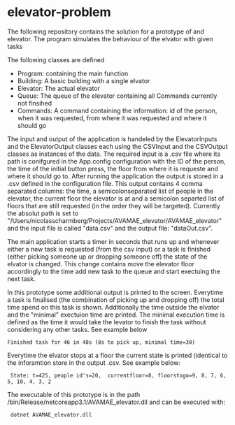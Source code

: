 # elevator-problem

The following repository contains the solution for a prototype of and elevator. 
The program simulates the behaviour of the elvator with given tasks

The following classes are defined
- Program: containing the main function
- Building: A basic building with a single elvator
- Elevator: The actual elevator
- Queue: The queue of the elevator containing all Commands currently not finsihed
- Commands: A command containing the information: id of the person, when it was requested, from where it was requested and where it should go

The input and output of the application is handeled by the ElevatorInputs and the ElevatorOutput classes each using the CSVInput and the CSVOutput classes as instances of the data.
The required input is a .csv file where its path is conifgured in the App.config configuration with the ID of the person, the time of the initial button press, the floor from where it is requeste and where it should go to.  After running the application the output is stored in a .csv defined in the configuration file. This output contains 4 comma separated columns: the time, a semicolonseparated list of people in the elevator, the current floor the elevator is at and a semicolon separted list of floors that are still requested (in the order they will be targeted).
Currently the absolut path is set to "/Users/nicolasscharmberg/Projects/AVAMAE_elevator/AVAMAE_elevator" and the input file is called "data.csv" and the output file: "dataOut.csv".


The main application starts a timer in seconds that runs up and whenever either a new task is requested (from the csv input) or a task is finished (either picking someone up or dropping someone off) the state of the elvator is changed. 
This change contains move the elevator floor accordingly to the time add new task to the queue and start exectuing the next task.

In this prototype some additional output is printed to the screen.
Everytime a task is finalised (the combination of picking up and dropping off) the total time spend on this task is shown.
Additionally the time outside the elvator and the "minimal" exectuion time are printed. The minimal execution time is defined as the time it would take the levator to finish the task without considering any other tasks. See example below  

``` Finished task for 46 in 48s (8s to pick up, minimal time=30) ```

Everytime the elvator stops at a floor the current state is printed (identical to the inforamtion store in the output .csv. See example below:

``` State: t=425, people id's=20,  currentfloor=8, floorstogo=9, 8, 7, 6, 5, 10, 4, 3, 2```

The executable of this prototype is in the path /bin/Release/netcoreapp3.1/AVAMAE_elevator.dll and can be executed with:

``` dotnet AVAMAE_elevator.dll```


